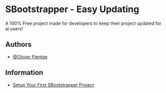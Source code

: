 
# SBootstrapper - Easy Updating

A 100% Free project made for developers to keep their project updated for al users!


## Authors

- [@Olivier Flentge](https://github.com/sympact06)


## Information

 - [Setup Your First SBootstrapper Project](https://github.com/sympact06/SBootstrapper/blob/master/docs.md)
 